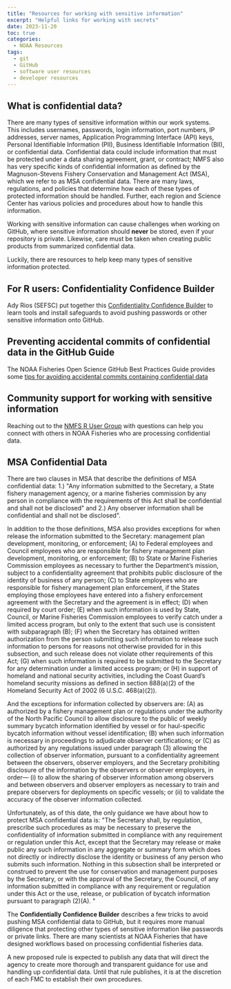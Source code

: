 ```yaml
---
title: "Resources for working with sensitive information"
excerpt: "Helpful links for working with secrets"
date: 2023-11-20
toc: true
categories:
  - NOAA Resources
tags:
  - git
  - GitHub
  - software user resources
  - developer resources
---
```


## What is confidential data?

There are many types of sensitive information within our work systems. This includes usernames, passwords, login information, port numbers, IP addresses, server names, Application Programming Interface (API) keys, Personal Identifiable Information (PII), Business Identifiable Information (BII), or confidential data. Confidential data could include information that must be protected under a data sharing agreement, grant, or contract; NMFS also has very specific kinds of confidential information as defined by the Magnuson-Stevens Fishery Conservation and Management Act (MSA), which we refer to as MSA confidential data. There are many laws, regulations, and policies that determine how each of these types of protected information should be handled. Further, each region and Science Center has various policies and procedures about how to handle this information.

Working with sensitive information can cause challenges when working on GitHub, where sensitive information should **never** be stored, even if your repository is private. Likewise, care must be taken when creating public products from summarized confidential data.

Luckily, there are resources to help keep many types of sensitive information protected.

## For R users: Confidentiality Confidence Builder

Ady Rios (SEFSC) put together this [Confidentiality Confidence Builder](https://github.com/nmfs-opensci/Confidentiality-Confidence-Builder) to learn tools and install safeguards to avoid pushing passwords or other sensitive information onto GitHub.

## Preventing accidental commits of confidential data in the GitHub Guide

The NOAA Fisheries Open Science GitHub Best Practices Guide provides some [tips for avoiding accidental commits containing confidential data](https://nmfs-opensci.github.io/GitHub-Guide/#preventing-inadvertent-committing-of-secrets-or-credentials-to-github)

## Community support for working with sensitive information

Reaching out to the [NMFS R User Group](https://noaa-fisheries-integrated-toolbox.github.io/resources/noaa%20resources/nmfs-r-ug-calendar/) with questions can help you connect with others in NOAA Fisheries who are processing confidential data.

## MSA Confidential Data

There are two clauses in MSA that describe the definitions of MSA confidential data: 1.) "Any information submitted to the Secretary, a State fishery management agency, or a marine fisheries commission by any person in compliance with the requirements of this Act shall be confidential and shall not be disclosed" and 2.) Any observer information shall be confidential and shall not be disclosed".

In addition to the those definitions, MSA also provides exceptions for when release the information submitted to the Secretary: 
management plan development, monitoring, or enforcement;
(A) to Federal employees and Council employees who are responsible for fishery
management plan development, monitoring, or enforcement;
(B) to State or Marine Fisheries Commission employees as necessary to further the
Department’s mission, subject to a confidentiality agreement that prohibits public
disclosure of the identity of business of any person;
(C) to State employees who are responsible for fishery management plan
enforcement, if the States employing those employees have entered into a fishery
enforcement agreement with the Secretary and the agreement is in effect;
(D) when required by court order;
(E) when such information is used by State, Council, or Marine Fisheries
Commission employees to verify catch under a limited access program, but only to the
extent that such use is consistent with subparagraph (B);
(F) when the Secretary has obtained written authorization from the person submitting
such information to release such information to persons for reasons not otherwise
provided for in this subsection, and such release does not violate other requirements of
this Act;
(G) when such information is required to be submitted to the Secretary for any
determination under a limited access program; or 
(H) in support of homeland and national security activities, including the Coast
Guard’s homeland security missions as defined in section 888(a)(2) of the Homeland
Security Act of 2002 (6 U.S.C. 468(a)(2)). 

And the exceptions for information collected by observers are:
(A) as authorized by a fishery management plan or regulations under the authority of
the North Pacific Council to allow disclosure to the public of weekly summary bycatch
information identified by vessel or for haul-specific bycatch information without vessel
identification;
(B) when such information is necessary in proceedings to adjudicate observer
certifications; or
(C) as authorized by any regulations issued under paragraph (3) allowing the
collection of observer information, pursuant to a confidentiality agreement between the
observers, observer employers, and the Secretary prohibiting disclosure of the
information by the observers or observer employers, in order—
(i) to allow the sharing of observer information among observers and between
observers and observer employers as necessary to train and prepare observers for
deployments on specific vessels; or
(ii) to validate the accuracy of the observer information collected.

Unfortunately, as of this date, the only guidance we have about how to protect MSA confidential data is: 
"The Secretary shall, by regulation, prescribe such procedures as may be necessary to
preserve the confidentiality of information submitted in compliance with any requirement or
regulation under this Act, except that the Secretary may release or make public any such
information in any aggregate or summary form which does not directly or indirectly disclose
the identity or business of any person who submits such information. Nothing in this
subsection shall be interpreted or construed to prevent the use for conservation and
management purposes by the Secretary, or with the approval of the Secretary, the Council, of
any information submitted in compliance with any requirement or regulation under this Act
or the use, release, or publication of bycatch information pursuant to paragraph (2)(A). "

The **Confidentially Confidence Builder** describes a few tricks to avoid pushing MSA confidential data to GitHub, but it requires more manual diligence that protecting other types of sensitive information like passwords or private links. There are many scientists at NOAA Fisheries that have designed workflows based on processing confidential fisheries data.

A new proposed rule is expected to publish any data that will direct the agency to create more thorough and transparent guidance for use and handling up confidential data. Until that rule publishes, it is at the discretion of each FMC to establish their own procedures.
